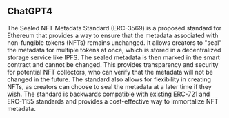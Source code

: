 ## ChatGPT4

The Sealed NFT Metadata Standard (ERC-3569) is a proposed standard for Ethereum that provides a way to ensure that the metadata associated with non-fungible tokens (NFTs) remains unchanged. It allows creators to "seal" the metadata for multiple tokens at once, which is stored in a decentralized storage service like IPFS. The sealed metadata is then marked in the smart contract and cannot be changed. This provides transparency and security for potential NFT collectors, who can verify that the metadata will not be changed in the future. The standard also allows for flexibility in creating NFTs, as creators can choose to seal the metadata at a later time if they wish. The standard is backwards compatible with existing ERC-721 and ERC-1155 standards and provides a cost-effective way to immortalize NFT metadata.

